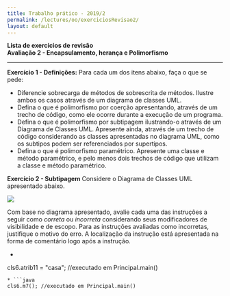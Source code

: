 ```yaml
---
title: Trabalho prático - 2019/2
permalink: /lectures/oo/exerciciosRevisao2/
layout: default 
---
```

[diagClasses]: ExercicioRevisao_Encap_Her_Polimor.jpg

**Lista de exercicios de revisão**  
**Avaliação 2 - Encapsulamento, herança e Polimorfismo**

---

**Exercício 1 - Definições:** Para cada um dos itens abaixo, faça o que se pede:

* Diferencie sobrecarga de métodos de sobrescrita de métodos. Ilustre ambos os casos através de um diagrama de classes UML.
* Defina o que é polimorfismo por coerção apresentando, através de um trecho de código, como ele ocorre durante a execução de um programa.
* Defina o que é polimorfismo por subtipagem ilustrando-o através de um Diagrama de Classes UML. Apresente ainda, através de um trecho de código considerando as classes apresentadas no diagrama UML, como os subtipos podem ser referenciados por supertipos. 
* Defina o que é polimorfismo paramétrico. Apresente uma classe e método paramétrico, e pelo menos dois trechos de código que utilizam a classe e método paramétrico. 


**Exercício 2 - Subtipagem** Considere o Diagrama de Classes UML apresentado abaixo. 

![][diagClasses]

Com base no diagrama apresentado, avalie cada uma das instruções a seguir como *correta* ou *incorreta* considerando seus modificadores de visibilidade e de escopo. Para as instruções avaliadas como incorretas, justifique o motivo do erro. A localização da instrução está apresentada na forma de comentário logo após a instrução.

* ```java
cls6.atrib11 = "casa";  //executado em Principal.main()
```
* ```java
cls6.m7(); //executado em Principal.main()
```
